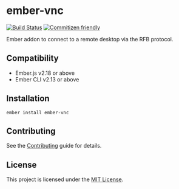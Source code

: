 # ember-vnc

[![Build Status](https://travis-ci.org/omghax/ember-vnc.svg?branch=master)](https://travis-ci.org/omghax/ember-vnc)
[![Commitizen friendly](https://img.shields.io/badge/commitizen-friendly-brightgreen.svg)](http://commitizen.github.io/cz-cli/)

Ember addon to connect to a remote desktop via the RFB protocol.

## Compatibility

- Ember.js v2.18 or above
- Ember CLI v2.13 or above

## Installation

```
ember install ember-vnc
```

## Contributing

See the [Contributing](CONTRIBUTING.md) guide for details.

## License

This project is licensed under the [MIT License](LICENSE.md).
